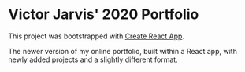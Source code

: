 # Victor Jarvis' 2020 Portfolio

This project was bootstrapped with [Create React App](https://github.com/facebook/create-react-app).

The newer version of my online portfolio, built within a React app, with newly added projects and a slightly different format.
